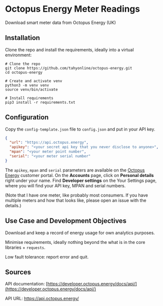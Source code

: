 # Octopus Energy Meter Readings

Download smart meter data from Octopus Energy (UK)

## Installation

Clone the repo and install the requirements,
ideally into a virtual environment:
````shell
# Clone the repo
git clone https://github.com/tahyonline/octopus-energy.git
cd octopus-energy

# Create and activate venv
python3 -m venv venv
source venv/bin/activate

# Install requirements
pip3 install -r requirements.txt
````

## Configuration

Copy the `config-template.json` file to
`config.json` and put in your API key.

```json
{
  "url": "https://api.octopus.energy",
  "apikey": "<your secret api key that you never disclose to anyone>",
  "mpan": "<your meter point number",
  "serial": "<your meter serial number"
}
```

The `apikey`, `mpan` and `serial` parameters are available
on the [Octopus Energy](https://octopus.energy) customer portal.
On the **Accounts** page, click on **Personal details**
right under your name.
Find **Developer settings** on the Your Settings page,
where you will find your API key, MPAN and serial numbers.

(Note that I have one meter, like probably most consumers.
If you have multiple meters and how that looks like,
please open an issue with the details.)

## Use Case and Development Objectives

Download and keep a record of energy usage for own analytics
purposes.

Minimise requirements, ideally nothing beyond the what is
in the core libraries + `requests`.

Low fault tolerance: report error and quit.

## Sources

API documentation: [https://developer.octopus.energy/docs/api/](https://developer.octopus.energy/docs/api/)

API URL: https://api.octopus.energy/
